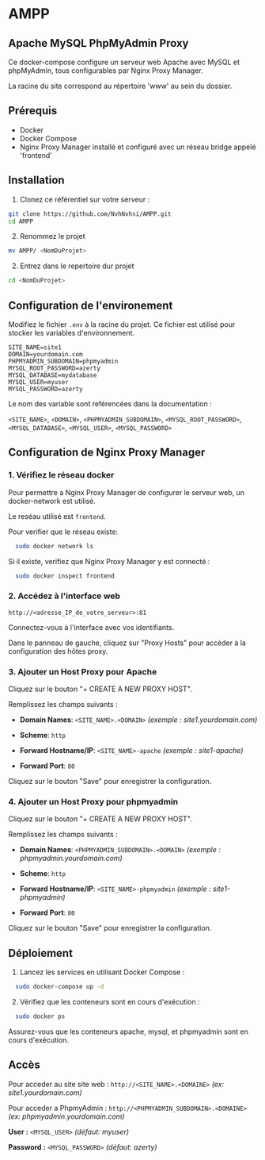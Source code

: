 
# AMPP

## Apache MySQL PhpMyAdmin Proxy

Ce docker-compose configure un serveur web Apache avec MySQL et phpMyAdmin, tous configurables par Nginx Proxy Manager.

La racine du site correspond au répertoire 'www' au sein du dossier.



## Prérequis
- Docker
- Docker Compose
- Nginx Proxy Manager installé et configuré avec un réseau bridge appelé 'frontend'

## Installation

1. Clonez ce référentiel sur votre serveur :

```bash
git clone https://github.com/NvhNvhsi/AMPP.git
cd AMPP
```
2. Renommez le projet

```bash
mv AMPP/ <NomDuProjet>
```

2. Entrez dans le repertoire dur projet
```bash
cd <NomDuProjet>
```
## Configuration de l'environement

Modifiez le fichier `.env` à la racine du projet. Ce fichier est utilisé pour stocker les variables d'environnement.

   ```env
   SITE_NAME=site1
   DOMAIN=yourdomain.com
   PHPMYADMIN_SUBDOMAIN=phpmyadmin
   MYSQL_ROOT_PASSWORD=azerty
   MYSQL_DATABASE=mydatabase
   MYSQL_USER=myuser
   MYSQL_PASSWORD=azerty
   ```

Le nom des variable sont reférencées dans la documentation :

`<SITE_NAME>`, `<DOMAIN>`, `<PHPMYADMIN_SUBDOMAIN>`, `<MYSQL_ROOT_PASSWORD>`, `<MYSQL_DATABASE>`, `<MYSQL_USER>`, `<MYSQL_PASSWORD>`
## Configuration de Nginx Proxy Manager

###  1. Vérifiez le réseau docker
Pour permettre a Nginx Proxy Manager de configurer le serveur web, un docker-network est utilisé.

Le reséau utilisé est `frontend`.


Pour verifier que le réseau existe:

```bash
  sudo docker network ls
```
Si il existe, verifiez que Nginx Proxy Manager y est connecté :

```bash
  sudo docker inspect frontend
```

###  2. Accédez à l'interface web

`http://<adresse_IP_de_votre_serveur>:81`

Connectez-vous à l'interface avec vos identifiants.

Dans le panneau de gauche, cliquez sur "Proxy Hosts" pour accéder à la configuration des hôtes proxy.


### 3. Ajouter un Host Proxy pour Apache

Cliquez sur le bouton "+ CREATE A NEW PROXY HOST".

Remplissez les champs suivants :

- **Domain Names**: `<SITE_NAME>.<DOMAIN>` *(exemple : site1.yourdomain.com)*

- **Scheme**: `http`

- **Forward Hostname/IP**: `<SITE_NAME>-apache` *(exemple : site1-apache)*

- **Forward Port**: `80`

Cliquez sur le bouton "Save" pour enregistrer la configuration.

###  4. Ajouter un Host Proxy pour phpmyadmin

Cliquez sur le bouton "+ CREATE A NEW PROXY HOST".

Remplissez les champs suivants :

- **Domain Names**: `<PHPMYADMIN_SUBDOMAIN>.<DOMAIN>` *(exemple : phpmyadmin.yourdomain.com)*

- **Scheme**: `http`

- **Forward Hostname/IP**: `<SITE_NAME>-phpmyadmin` *(exemple : site1-phpmyadmin)*

- **Forward Port**: `80`

Cliquez sur le bouton "Save" pour enregistrer la configuration.
## Déploiement

1. Lancez les services en utilisant Docker Compose :

```bash
  sudo docker-compose up -d
```

2. Vérifiez que les conteneurs sont en cours d'exécution :


```bash
  sudo docker ps
```

Assurez-vous que les conteneurs apache, mysql, et phpmyadmin sont en cours d'exécution.

## Accès

Pour acceder au site site web : `http://<SITE_NAME>.<DOMAINE>` *(ex: site1.yourdomain.com)*

Pour acceder a PhpmyAdmin : `http://<PHPMYADMIN_SUBDOMAIN>.<DOMAINE>` *(ex: phpmyadmin.yourdomain.com)*

**User :** `<MYSQL_USER>` *(défaut: myuser)*

**Password :** `<MYSQL_PASSWORD>` *(défaut: azerty)*
